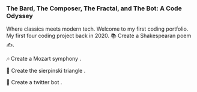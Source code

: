 ### The Bard, The Composer, The Fractal, and The Bot: A Code Odyssey

Where classics meets modern tech. Welcome to my first coding portfolio. My first four coding project back in 2020. 
📚 Create a Shakespearan poem ✍️.

🎶 Create a Mozart symphony . 

🔺 Create the sierpinski triangle . 

🤖 Create a twitter bot .
